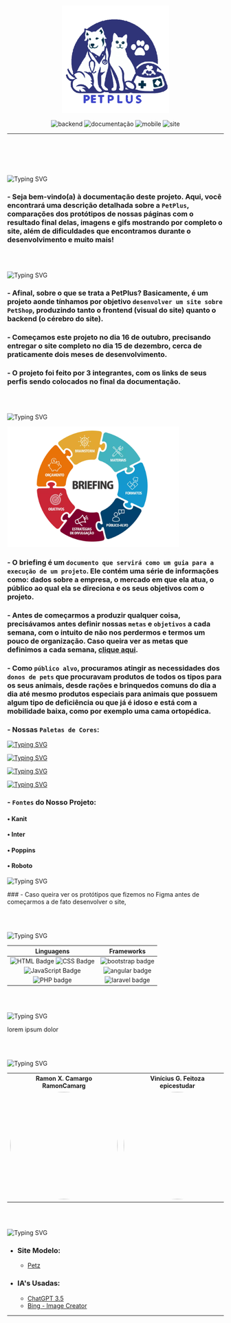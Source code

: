 <br>
<br>
<br>
<p align="center">
   <img src="/projeto/src/assets/logo/logo.png" alt="logo" width=250px>
</p>

<p align="center">
   <img src="https://img.shields.io/badge/Backend-FAZENDO-blue?style=for-the-badge" alt="backend" />
  <img src="https://img.shields.io/badge/Documentação-FAZENDO-blue?style=for-the-badge" alt="documentação" />
  <img src="https://img.shields.io/badge/Mobile-FAZENDO-blue?style=for-the-badge" alt="mobile" />
  <img src="https://img.shields.io/badge/Site-FAZENDO-blue?style=for-the-badge" alt="site" />
</p>
<hr>
<br>
<br><br><br>

<p align="left">
   <img src="https://readme-typing-svg.demolab.com?font=Fira+Code&weight=440&size=22&pause=1000&color=38F77CFF&center=false&vCenter=false&repeat=false&width=435&lines=Introdução 😀" alt="Typing SVG" /></a>

   ### - Seja bem-vindo(a) à documentação deste projeto. Aqui, você encontrará uma descrição detalhada sobre a `PetPlus`, comparações dos protótipos de nossas páginas com o resultado final delas, imagens e gifs mostrando por completo o site, além de dificuldades que encontramos durante o desenvolvimento e muito mais!
</p> <br><br>

<p align="left">
   <img src="https://readme-typing-svg.demolab.com?font=Fira+Code&weight=440&size=22&pause=1000&color=38F77CFF&center=false&vCenter=false&repeat=false&width=435&lines=Descrição 📜" alt="Typing SVG" /></a>

   ### - Afinal, sobre o que se trata a PetPlus? Basicamente, é um projeto aonde tínhamos por objetivo `desenvolver um site sobre PetShop`, produzindo tanto o frontend (visual do site) quanto o backend (o cérebro do site).

   ### - Começamos este projeto no dia 16 de outubro, precisando entregar o site completo no dia 15 de dezembro, cerca de praticamente dois meses de desenvolvimento.

   ### - O projeto foi feito por 3 integrantes, com os links de seus perfis sendo colocados no final da documentação.

</p> <br><br>

<p align="left">
   <img src="https://readme-typing-svg.demolab.com?font=Fira+Code&weight=440&size=22&pause=1000&color=38F77CFF&center=false&vCenter=false&repeat=false&width=435&lines=Etapa 1 - Briefing 📝" alt="Typing SVG" /></a>
   <p alignn="left">
       <img src="Docs/imgs/briefing.webp" width="400px" alt="Typing SVG" />
   </p>

   ### - O briefing é um `documento que servirá como um guia para a execução de um projeto`. Ele contém uma série de informações como: dados sobre a empresa, o mercado em que ela atua, o público ao qual ela se direciona e os seus objetivos com o projeto.

   ### - Antes de começarmos a produzir qualquer coisa, precisávamos antes definir nossas `metas` e `objetivos` a cada semana, com o intuito de não nos perdermos e termos um pouco de organização. Caso queira ver as metas que definimos a cada semana, [clique aqui](https://github.com/PetPlus-Project/PetPlusAtualizado/blob/main/Docs/briefing.md).

   ### - Como `público alvo`, procuramos atingir as necessidades dos `donos de pets` que procuravam produtos de todos os tipos para os seus animais, desde rações e brinquedos comuns do dia a dia até mesmo produtos especiais para animais que possuem algum tipo de deficiência ou que já é idoso e está com a mobilidade baixa, como por exemplo uma cama ortopédica.

   ### - Nossas `Paletas de Cores`:
   [![Typing SVG](https://readme-typing-svg.demolab.com?font=Fira+Code&pause=1000&color=78fff6&repeat=false&random=false&width=435&lines=%2378fff6)](https://git.io/typing-svg)
</p>

 [![Typing SVG](https://readme-typing-svg.demolab.com?font=Fira+Code&pause=1000&color=3297d1&repeat=false&random=false&width=435&lines=%233297d1)](https://git.io/typing-svg)
</p>

 [![Typing SVG](https://readme-typing-svg.demolab.com?font=Fira+Code&pause=1000&color=0048a1&repeat=false&random=false&width=435&lines=%230048a1)](https://git.io/typing-svg)
</p>

 [![Typing SVG](https://readme-typing-svg.demolab.com?font=Fira+Code&pause=1000&color=ffffff&repeat=false&random=false&width=435&lines=%23ffffff)](https://git.io/typing-svg)
</p>

### - `Fontes` do Nosso Projeto:
#### • Kanit
#### • Inter
#### • Poppins
#### • Roboto

<p align="left">
   <img src="https://readme-typing-svg.demolab.com?font=Fira+Code&weight=440&size=22&pause=1000&color=38F77CFF&center=false&vCenter=false&repeat=false&width=435&lines=Etapa 2 - Figma 🖌️" alt="Typing SVG" /></a>
   <p>
      ### - Caso queira ver os protótipos que fizemos no Figma antes de começarmos a de fato desenvolver o site, 
   </p>
</p> <br><br>

<p align="left">
   <img src="https://readme-typing-svg.demolab.com?font=Fira+Code&weight=440&size=22&pause=1000&color=38F77CFF&center=false&vCenter=false&repeat=false&width=435&lines=Ferramentas Utilizadas 👋" alt="Typing SVG" /></a>
   <p>
      <table>
  <thead>
    <tr>
      <th> Linguagens </th>
      <th> Frameworks </th>
    </tr>
  </thead>
  <tbody>
    <tr>
      <td align="center"> <img src="https://img.shields.io/badge/HTML5-E34F26?style=for-the-badge&logo=html5&logoColor=white" alt="HTML Badge"/> <img src="https://img.shields.io/badge/CSS3-1572B6?style=for-the-badge&logo=css3&logoColor=white" alt="CSS Badge"/> </td>
      <td align="center"> <img src="https://img.shields.io/badge/bootstrap-%238511FA.svg?style=for-the-badge&logo=bootstrap&logoColor=white" alt="bootstrap badge"/> </td>
    </tr>
    <tr>
      <td align="center"> <img src="https://img.shields.io/badge/JavaScript-F7DF1E?style=for-the-badge&logo=javascript&logoColor=black" alt="JavaScript Badge" style="width: 100%"/> </td>
      <td align="center"> <img src="https://img.shields.io/badge/angular-%23DD0031.svg?style=for-the-badge&logo=angular&logoColor=white" alt="angular badge" style="width: 100%"/> </td>
    </tr>
    <tr>
      <td align="center"> <img  width="100" height="30"; src="https://img.shields.io/badge/php-%23777BB4.svg?style=for-the-badge&logo=php&logoColor=white" alt="PHP badge"/> </td>
      <td align="center"> <img src="https://img.shields.io/badge/laravel-%23FF2D20.svg?style=for-the-badge&logo=laravel&logoColor=white" alt="laravel badge" style="width: 100%"/> </td>
    </tr>
  </tbody>
</table>
   </p>
</p> <br><br>

<p align="left">
   <img src="https://readme-typing-svg.demolab.com?font=Fira+Code&weight=440&size=22&pause=1000&color=38F77CFF&center=false&vCenter=false&repeat=false&width=435&lines=Desafios Enfrentados 👋" alt="Typing SVG" /></a>
    <p>
      lorem ipsum dolor
   </p> 
   <p> <br><br>

   <p align="left">
   <img src="https://readme-typing-svg.demolab.com?font=Fira+Code&weight=440&size=22&pause=1000&color=38F77CFF&center=false&vCenter=false&repeat=false&width=435&lines=Desenvolvedores do Projeto 👋" alt="Typing SVG" /></a>
    <p>
<div align=center>
  <table style="width: 100%">
    <tbody>
      <tr align=center>
        <th><strong> Ramon X. Camargo </br> RamonCamarg </strong></th>
        <th><strong> Vinícius G. Feitoza </br> epicestudar </strong></th>
        <th><strong> Rhenan X. Neves </br> rhenanneves12 </strong></th>
      </tr>
      <tr align=center>
        <td>
          <a href="https://github.com/RamonCamarg">
            <img width="250" height="250" style="border-radius: 50%;" src="https://avatars.githubusercontent.com/RamonCamarg">
          </a>
        </td>
        <td>
          <a href="https://github.com/epicestudar">
            <img width="250" height="250" style="border-radius: 50%;" src="https://avatars.githubusercontent.com/epicestudar">
          </a>
        </td>
        <td>
          <a href="https://github.com/orgs/PetPlus-Project/people/rhenanneves12">
            <img width="250" height="250" style="border-radius: 50%;" src="https://avatars.githubusercontent.com/rhenanneves12">
          </a>
        </td>
      </tr>
    </tbody>

  </table>
</div>
   </p>
   <p> <br><br>

   <p align="left">
   <img src="https://readme-typing-svg.demolab.com?font=Fira+Code&weight=440&size=22&pause=1000&color=38F77CFF&center=false&vCenter=false&repeat=false&width=435&lines=Referências 👋" alt="Typing SVG" /></a>

* ### Site Modelo:
    - [Petz](https://petz.com.br)

* ### IA's Usadas:
    - [ChatGPT 3.5](https://chat.openai.com/)
    - [Bing - Image Creator](https://www.bing.com/images/create)


<hr>
   <p> <br><br>
